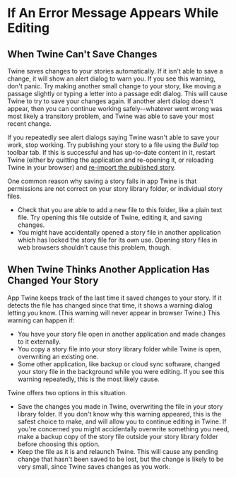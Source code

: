 # If An Error Message Appears While Editing

## When Twine Can't Save Changes

Twine saves changes to your stories automatically. If it isn't able to save a
change, it will show an alert dialog to warn you. If you see this warning, don't
panic. Try making another small change to your story, like moving a passage
slightly or typing a letter into a passage edit dialog. This will cause Twine to
try to save your changes again. If another alert dialog doesn't appear, then you
can continue working safely--whatever went wrong was most likely a transitory
problem, and Twine was able to save your most recent change.

If you repeatedly see alert dialogs saying Twine wasn't able to save your work,
stop working. Try publishing your story to a file using the _Build_ top toolbar
tab. If this is successful and has up-to-date content in it, restart Twine
(either by quitting the application and re-opening it, or reloading Twine in
your browser) and [re-import the published story](../story-library/creating.md).

One common reason why saving a story fails in app Twine is that permissions are
not correct on your story library folder, or individual story files.

- Check that you are able to add a new file to this folder, like a plain text
  file. Try opening this file outside of Twine, editing it, and saving changes.
- You might have accidentally opened a story file in another application which
  has locked the story file for its own use. Opening story files in web browsers
  shouldn't cause this problem, though.

## When Twine Thinks Another Application Has Changed Your Story

App Twine keeps track of the last time it saved changes to your story. If it
detects the file has changed since that time, it shows a warning dialog letting
you know. (This warning will never appear in browser Twine.) This warning can
happen if:

- You have your story file open in another application and made changes to it
  externally.
- You copy a story file into your story library folder while Twine is open,
  overwriting an existing one.
- Some other application, like backup or cloud sync software, changed your story
  file in the background while you were editing. If you see this warning
  repeatedly, this is the most likely cause.

Twine offers two options in this situation.

- Save the changes you made in Twine, overwriting the file in your story library
  folder. If you don't know why this warning appeared, this is the safest choice
  to make, and will allow you to continue editing in Twine. If you're concerned
  you might accidentally overwrite something you need, make a backup copy of the
  story file outside your story library folder before choosing this option.
- Keep the file as it is and relaunch Twine. This will cause any pending
  change that hasn't been saved to be lost, but the change is likely to be very
  small, since Twine saves changes as you work.
